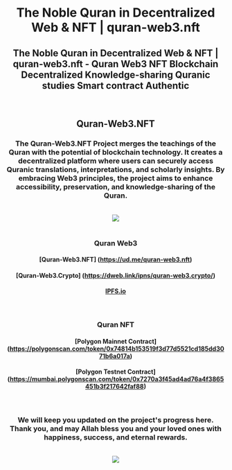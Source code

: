 <h1 align="center">The Noble Quran in Decentralized Web & NFT | quran-web3.nft</h1>
<h2 align="center">The Noble Quran in Decentralized Web & NFT | quran-web3.nft - Quran Web3 NFT Blockchain Decentralized Knowledge-sharing Quranic studies Smart contract Authentic</h2>
<br />
<h2 align="center">Quran-Web3.NFT</h2>
<h3 align="center">The Quran-Web3.NFT Project merges the teachings of the Quran with the potential of blockchain technology. It creates a decentralized platform where users can securely access Quranic translations, interpretations, and scholarly insights. By embracing Web3 principles, the project aims to enhance accessibility, preservation, and knowledge-sharing of the Quran.</h3>
<br />
<div align="center" dir="auto">
<img src="https://github.com/quran-web3/quran-web3/assets/136342539/d2bda0ec-9e95-4188-aa61-c1c3262e2aa1" />
</div>
<br />
<h3 align="center">Quran Web3</h3>
<h4 align="center">[Quran-Web3.NFT] (<a href="https://ud.me/quran-web3.nft" rel="nofollow" target="_blank">https://ud.me/quran-web3.nft</a>)</h4>
<h4 align="center">[Quran-Web3.Crypto] (<a href="https://dweb.link/ipns/quran-web3.crypto/" rel="nofollow" target="_blank">https://dweb.link/ipns/quran-web3.crypto/</a>)</h4>
<h4 align="center"><a href="https://bafybeietysyq2gokj3wupn2pgkn6tvotqh4fvqotxgcrm2r7wpdcugsv4m.ipfs.dweb.link/" rel="nofollow" target="_blank">IPFS.io</a></h4>
<br />
<h3 align="center">Quran NFT</h3>
<h4 align="center">[Polygon Mainnet Contract] (<a href="https://polygonscan.com/token/0x74814b153519f3d77d5521cd185dd3071b6a017a" rel="nofollow" target="_blank">https://polygonscan.com/token/0x74814b153519f3d77d5521cd185dd3071b6a017a</a>)</h4>
<h4 align="center">[Polygon Testnet Contract] (<a href="https://mumbai.polygonscan.com/token/0x7270a3f45ad4ad76a4f3865451b3f217642faf88" rel="nofollow" target="_blank">https://mumbai.polygonscan.com/token/0x7270a3f45ad4ad76a4f3865451b3f217642faf88</a>)</h4>
<br />
<h3 align="center">We will keep you updated on the project's progress here. Thank you, and may Allah bless you and your loved ones with happiness, success, and eternal rewards.</h3>
<br />
<div align="center" dir="auto">
<img src="https://github.com/quran-web3/quran-web3/assets/136342539/ae998b74-5454-4607-aaa9-e175f2a17cb4" />
</div> 

